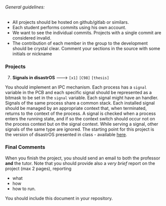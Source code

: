 ###### General guidelines:
- All projects should be hosted on github/gitlab or similars.
- Each student performs commits using his own account.
- We want to see the individual commits. Projects with a single commit are considered invalid.
- The contribution of each member in the group to the development
  should be crystal clear. Comment your sections in the source with some
  initials or nickname

### Projects
7. **Signals in disastrOS** ---> `[x1]` `[C98]` `[thesis]`

  You should implement an IPC mechanism.
  Each process has a `signal` variable in the PCB and each specific signal
  should be represented as a bitmask to be set in the `signal` variable.
  Each signal might have an handler. Signals of the same process share a common stack.
  Each installed signal should be managed by an appropriate context that, when terminated, returns to the context of the process.
  A signal is checked when a process enters the running state, and if so the context switch should occur
  not on the process context but on the signal context.
  While serving a signal, other signals of the same type are ignored.
  The starting point for this project is the version of disastrOS presented in class -
  available [here](https://gitlab.com/grisetti/sistemi_operativi_2019_20/-/tree/master/source/08_disastrOS/disastrOS_04_resources).



### Final Comments

When you finish the project, you should send an email to both the professor
**and** the tutor. Note that you should provide also a *very brief* report
on the project (max 2 pages), reporting
- what
- how
- how to run.

You should include this document in your repository.
